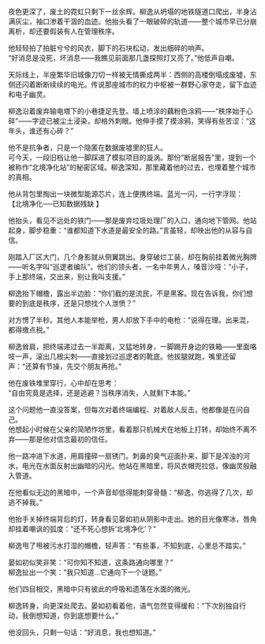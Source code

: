 夜色更深了，废土的霓虹只剩下一丝余辉。柳逸从坍塌的地铁隧道口爬出，半身沾满灰尘，袖口渗着干涸的血迹。他抬头看了一眼破碎的轨道——整个城市早已分崩离析，却还要假装有人在管理秩序。

他轻轻拍了拍脏兮兮的风衣，脚下的石块松动，发出细碎的响声。  
“好消息是没死，坏消息——我瞧见前面那几盏探照灯又亮了。”他低声自嘲。

天际线上，半座繁华旧城像刀切一样被无情撕成两半：西侧的高楼倒塌成废墟，东侧还闪着断断续续的电光。传说那座城市的权力中枢被一群野心家夺走，留下血迹和电子幽灵。

柳逸沿着废弃输电塔下的小巷捷足先登。墙上喷涂的藕粉色涂鸦——“秩序始于心碎”——字迹已被尘土浸染，却格外刺眼。他伸手摸了摸涂鸦，笑得有些苦涩：“这年头，谁还有心碎？”


他不是抗争者，只是一个隐匿在数据废墟里的狂人。  
可今天，一段旧档让他一脚踩进了模拟项目的漩涡。那份“断层报告”里，提到一个被称作“北境净化站”的秘密区域。柳逸深知，那里藏着他的过去，也埋着整个城市的真相。

他从背包里掏出一块微型能源芯片，连上便携终端。蓝光一闪，一行字浮现：
【北境净化──已知数据残缺 】

他抬头，看见不远处的铁门——那是废弃垃圾处理厂的入口，通向地下管网。他站起身，脚步稳重：“谁都知道下水道是最安全的路。”言虽轻，却映出他的从容与自信。


刚踏入厂区大门，几个身影就从侧翼跳出。身穿破烂工装，却在胸前挂着微光胸牌——听名字叫“巡逻者编队”。他们的领头者，一名中年男人，嗓音沙哑：“小子，手上那终端，交出来，别让我叫支援。”

柳逸抬下帽檐，露出半边脸：“你们截的是流民，不是黑客。现在告诉我，你们想要的到底是秩序，还是只想找个人泄愤？”

对方愣了半秒。其他人本能举枪，男人却放下手中的电枪：“说得在理。出来混，都得缴点税。”

柳逸耸肩，把终端递过去一半距离，又猛地转身，一脚踢开身边的铁箱——里面咯吱一声，滚出几根尖刺——直接划过巡逻者的靴底。他拔腿就跑，嘴里还留声：“还算有节操，先交个朋友再抢。”


他在废铁堆里穿行，心中却在思考：  
“自由究竟是选择，还是逃避？当秩序消失，人就剩下本能。”  

这个问题他一直没答案，但每次对着终端编程、对着敌人反击，他都像是在问自己。  
他想起小时候在父亲的简陋作坊里，看着那只机械犬在地板上打转，却始终不离不弃——那是他对信念最初的信任。

他一路冲进下水道，用肩撞碎一扇锈门。刺鼻的臭气迎面扑来，脚下是浑浊的河水，电光在水面反射出幽暗的闪光。他站在黑暗里，将风衣帽兜拉低，像幽灵般融入管道。

在他看似无边的黑暗中，一个声音却低得能刺穿骨髓：“柳逸，你逃得了几次，却逃不掉我。”

他抬手关掉终端背后的灯，转身看见晏如初从阴影中走出。她的目光像寒冰，唇角却挂着嘲讽的弧度：“还不死心想拆‘北境净化’？”

柳逸甩了甩被污水打湿的帽檐，轻声答：“有些事，不知到底，心里总不踏实。”

晏如初似笑非笑：“可你知不知道，这条路通向哪里？”  
柳逸扯出一个笑：“我只知道…它通向下一个谜题。”  

他们四目相交，黑暗中只有彼此的呼吸和遗落在水面的微光。

柳逸转身，向更深处爬去。晏如初看着他，语气忽然变得缓和：“下次别独自行动，我倒想知道，你到底想要什么。”

他没回头，只剩一句话：“好消息，我也想知道。”